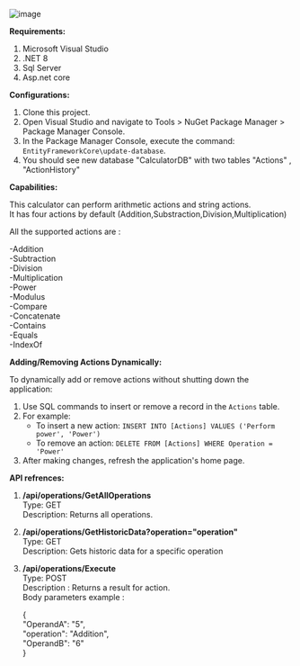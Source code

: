
![image](https://github.com/elad11310/SimpleCalculator/assets/57447475/7f69ef1f-45fc-4ddf-99ab-c084c0f886fa)



**Requirements:**    

1) Microsoft Visual Studio   
2) .NET 8   
3) Sql Server   
4) Asp.net core  

**Configurations:**  

1. Clone this project.  
2. Open Visual Studio and navigate to Tools > NuGet Package Manager > Package Manager Console.  
3. In the Package Manager Console, execute the command: `EntityFrameworkCore\update-database`.
4. You should see new database "CalculatorDB" with two tables "Actions" , "ActionHistory"


**Capabilities:**   

This calculator can perform arithmetic actions and string actions.  
It has four actions by default (Addition,Substraction,Division,Multiplication)  

All the supported actions are :  

   -Addition   
   -Subtraction    
   -Division    
   -Multiplication    
   -Power    
   -Modulus    
   -Compare    
   -Concatenate    
   -Contains    
   -Equals    
   -IndexOf    

**Adding/Removing Actions Dynamically:**  

To dynamically add or remove actions without shutting down the application:  

1. Use SQL commands to insert or remove a record in the `Actions` table.  
2. For example:  
   - To insert a new action: `INSERT INTO [Actions] VALUES ('Perform power', 'Power')`  
   - To remove an action: `DELETE FROM [Actions] WHERE Operation = 'Power'`  
3. After making changes, refresh the application's home page.  


**API refrences:**  

1) **/api/operations/GetAllOperations**  
   Type: GET  
   Description: Returns all operations.  
   
2) **/api/operations/GetHistoricData?operation="operation"**  
   Type: GET  
   Description: Gets historic data for a specific operation  

3) **/api/operations/Execute**  
   Type: POST  
   Description : Returns a result for action.  
   Body parameters example :  
     
   {  
   "OperandA": "5",  
   "operation": "Addition",  
   "OperandB": "6"  
   }  


